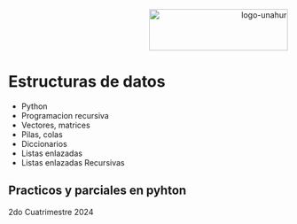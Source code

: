<div align="end">
  <img  src="https://github.com/RaTon84/Taller-Lenguajes-de-marcado-UNAHUR/blob/10ba9bdad96272088bfc71626eff781e41499173/logo-unahur.png" alt="logo-unahur" width="250" height="75" />
</div>  

# Estructuras de datos
- Python
- Programacion recursiva
- Vectores, matrices
- Pilas, colas
- Diccionarios
- Listas enlazadas
- Listas enlazadas Recursivas

## Practicos y parciales en pyhton
2do Cuatrimestre 2024
